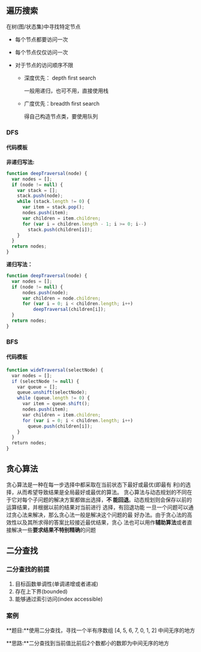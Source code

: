 ## 遍历搜索

在树(图/状态集)中寻找特定节点

- 每个节点都要访问一次

- 每个节点仅仅访问一次

- 对于节点的访问顺序不限

  - 深度优先： depth first search

    一般用递归，也可不用，直接使用栈

  - 广度优先：breadth first search

    得自己构造节点类，要使用队列

### DFS

#### 代码模板

**非递归写法:**

```javascript
function deepTraversal(node) {
  var nodes = [];
  if (node != null) {
    var stack = [];
    stack.push(node);
    while (stack.length != 0) {
      var item = stack.pop();
      nodes.push(item);
      var children = item.children;
      for (var i = children.length - 1; i >= 0; i--)
        stack.push(children[i]);
    }
  }
  return nodes;
}
```

**递归写法：**

```javascript
function deepTraversal(node) {
  var nodes = [];
  if (node != null) {
      nodes.push(node);
      var children = node.children;
      for (var i = 0; i < children.length; i++)
          deepTraversal(children[i]);
  }
  return nodes;
}
```



### BFS

#### 代码模板

```javascript
function wideTraversal(selectNode) {
  var nodes = [];
  if (selectNode != null) {
    var queue = [];
    queue.unshift(selectNode);
    while (queue.length != 0) {
      var item = queue.shift();
      nodes.push(item);
      var children = item.children;
      for (var i = 0; i < children.length; i++)
        queue.push(children[i]);
    }
  }
  return nodes;
}
```

## 贪心算法
贪心算法是一种在每一步选择中都采取在当前状态下最好或最优(即最有
利)的选择，从而希望导致结果是全局最好或最优的算法。
贪心算法与动态规划的不同在于它对每个子问题的解决方案都做出选择，**不
能回退**。动态规划则会保存以前的运算结果，并根据以前的结果对当前进行
选择，有回退功能
一旦一个问题可以通过贪心法来解决，那么贪心法一般是解决这个问题的最
好办法。由于贪心法的高效性以及其所求得的答案比较接近最优结果，贪心
法也可以用作**辅助算法**或者直接解决一些**要求结果不特别精确**的问题

## 二分查找

### 二分查找的前提
1. 目标函数单调性(单调递增或者递减) 
2. 存在上下界(bounded)
3. 能够通过索引访问(index accessible)

### 案例

**题目:**使用二分查找，寻找一个半有序数组 [4, 5, 6, 7, 0, 1, 2] 中间无序的地方

**思路:**二分查找到当前值比前后2个数都小的数即为中间无序的地方

